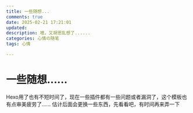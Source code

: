 ```yaml
---
title: 一些随想...
comments: true
date: 2025-02-21 17:21:01
updated:
description: 噫，又胡思乱想了......
categories: 心情の随笔
tags: 心情

---
```




# 一些随想......



Hexo用了也有不短时间了，现在一些插件都有一些问题或者漏洞了，这个模板也有点审美疲劳了...... 估计后面会更换一些东西，先看看吧，有时间再来弄一下